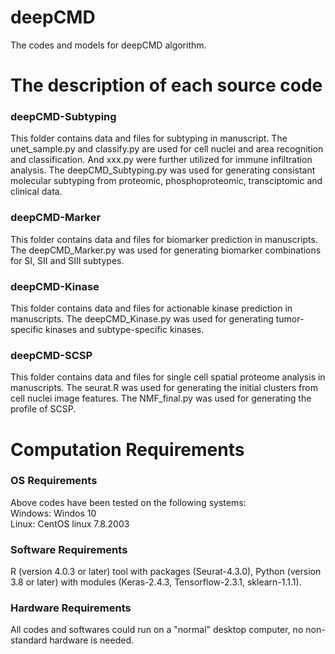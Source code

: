 # deepCMD
The codes and models for deepCMD algorithm.
# The description of each source code

### deepCMD-Subtyping
This folder contains data and files for subtyping in manuscript. The unet_sample.py and classify.py are used for cell nuclei and area recognition and classification. And xxx.py were further utilized for immune infiltration analysis. The deepCMD_Subtyping.py was used for generating consistant molecular subtyping from proteomic, phosphoproteomic, transciptomic and clinical data.

### deepCMD-Marker
This folder contains data and files for biomarker prediction in manuscripts. The deepCMD_Marker.py was used for generating biomarker combinations for SI, SII and SIII subtypes.

### deepCMD-Kinase
This folder contains data and files for actionable kinase prediction in manuscripts. The deepCMD_Kinase.py was used for generating tumor-specific kinases and subtype-specific kinases.

### deepCMD-SCSP
This folder contains data and files for single cell spatial proteome analysis in manuscripts. The seurat.R was used for generating the initial clusters from cell nuclei image features. The NMF_final.py was used for generating the profile of SCSP. 

# Computation Requirements
### OS Requirements
Above codes have been tested on the following systems: <br>
Windows: Windos 10<br>
Linux: CentOS linux 7.8.2003

### Software Requirements
R (version 4.0.3 or later) tool with packages (Seurat-4.3.0), Python (version 3.8 or later) with modules (Keras-2.4.3, Tensorflow-2.3.1, sklearn-1.1.1).

### Hardware Requirements
All codes and softwares could run on a "normal" desktop computer, no non-standard hardware is needed.<br>
<br>
